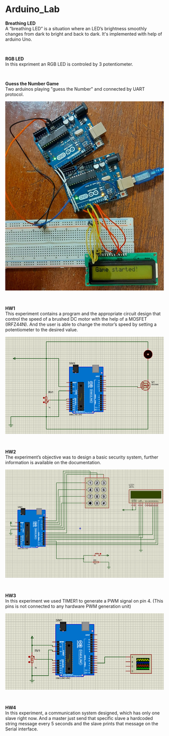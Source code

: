 # Arduino_Lab


**Breathing LED** <br />
A “breathing LED” is a situation where an LED’s brightness smoothly changes from dark to bright and back to dark. It's implemented with help of arduino Uno.

<br />

**RGB LED** <br />
In this expriment an RGB LED is controled by 3 potentiometer.

<br />

**Guess the Number Game** <br />
Two arduinos playing "guess the Number" and connected by UART protocol.



![Alt text](/Guess_the_Number_Game/Design.jpg)

<br />

**HW1** <br />
This experiment contains a program and the appropriate circuit design that control the speed of
a brushed DC motor with the help of a MOSFET (IRFZ44N). And the user is able to change the motor’s
speed by setting a potentiometer to the desired value.


![Alt text](/HW1/Screenshot_20230102_115032.png)

<br />

**HW2** <br />
The experiment’s objective was to design a basic security system, further information is available on the documentation.


![Alt text](/HW2/Screenshot_20230102_115251.png)

<br />

**HW3** <br />
In this experiment we used TIMER1 to generate a PWM signal on pin 4. (This pins is not connected
to any hardware PWM generation unit)

![Alt text](/HW3/Screenshot_20230102_115318.png)

<br />

**HW4** <br />
In this experiment, a communication system designed, which has only one slave right now. And a master just send that specific slave a 
hardcoded string message every 5 seconds and the slave prints that message on the Serial interface.
